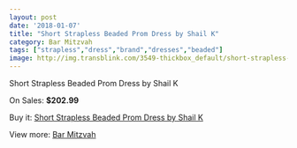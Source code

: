 ```yaml
---
layout: post
date: '2018-01-07'
title: "Short Strapless Beaded Prom Dress by Shail K"
category: Bar Mitzvah
tags: ["strapless","dress","brand","dresses","beaded"]
image: http://img.transblink.com/3549-thickbox_default/short-strapless-beaded-prom-dress-by-shail-k.jpg
---
```

Short Strapless Beaded Prom Dress by Shail K

On Sales: **$202.99**
<a href="https://www.transblink.com/en/bar-mitzvah/1125-short-strapless-beaded-prom-dress-by-shail-k.html"><amp-img layout="responsive" width="600" height="600" src="//img.transblink.com/3549-thickbox_default/short-strapless-beaded-prom-dress-by-shail-k.jpg" alt="Short Strapless Beaded Prom Dress by Shail K 0" /></a>
<a href="https://www.transblink.com/en/bar-mitzvah/1125-short-strapless-beaded-prom-dress-by-shail-k.html"><amp-img layout="responsive" width="600" height="600" src="//img.transblink.com/3552-thickbox_default/short-strapless-beaded-prom-dress-by-shail-k.jpg" alt="Short Strapless Beaded Prom Dress by Shail K 1" /></a>
<a href="https://www.transblink.com/en/bar-mitzvah/1125-short-strapless-beaded-prom-dress-by-shail-k.html"><amp-img layout="responsive" width="600" height="600" src="//img.transblink.com/3551-thickbox_default/short-strapless-beaded-prom-dress-by-shail-k.jpg" alt="Short Strapless Beaded Prom Dress by Shail K 2" /></a>
<a href="https://www.transblink.com/en/bar-mitzvah/1125-short-strapless-beaded-prom-dress-by-shail-k.html"><amp-img layout="responsive" width="600" height="600" src="//img.transblink.com/3550-thickbox_default/short-strapless-beaded-prom-dress-by-shail-k.jpg" alt="Short Strapless Beaded Prom Dress by Shail K 3" /></a>

Buy it: [Short Strapless Beaded Prom Dress by Shail K](https://www.transblink.com/en/bar-mitzvah/1125-short-strapless-beaded-prom-dress-by-shail-k.html "Short Strapless Beaded Prom Dress by Shail K")

View more: [Bar Mitzvah](https://www.transblink.com/en/2-bar-mitzvah "Bar Mitzvah")